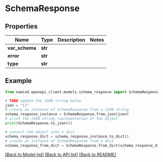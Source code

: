 # SchemaResponse


## Properties

Name | Type | Description | Notes
------------ | ------------- | ------------- | -------------
**var_schema** | **str** |  | 
**error** | **str** |  | 
**type** | **str** |  | 

## Example

```python
from numind.openapi_client.models.schema_response import SchemaResponse

# TODO update the JSON string below
json = "{}"
# create an instance of SchemaResponse from a JSON string
schema_response_instance = SchemaResponse.from_json(json)
# print the JSON string representation of the object
print(SchemaResponse.to_json())

# convert the object into a dict
schema_response_dict = schema_response_instance.to_dict()
# create an instance of SchemaResponse from a dict
schema_response_from_dict = SchemaResponse.from_dict(schema_response_dict)
```
[[Back to Model list]](../README.md#documentation-for-models) [[Back to API list]](../README.md#documentation-for-api-endpoints) [[Back to README]](../README.md)


